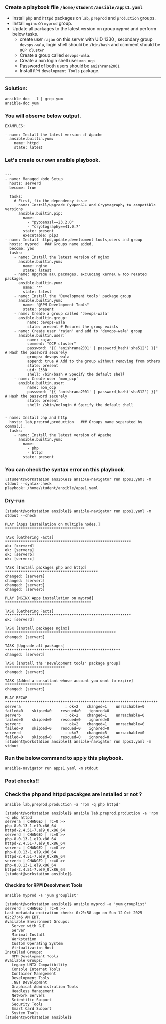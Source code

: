 ### Create a playbook file `/home/student/ansible/apps1.yaml`
- Install `php` and `httpd` packages on `lab`, `preprod` and `production` groups.
- Install `nginx` on `myprod` group.
- Update all packages to the latest version on group `myprod` and perform below tasks.
  - create user `rajan` on this server with UID 1330 , secondary group `devops-wala`, login shell should be `/bin/bash` and comment should be `OCP cluster`
  - Create a group called `devops-wala`.
  - Create a non login shell user `mon_ocp`
  - Password of both users should be `anishrana2001`
  - Install `RPM development Tools` package.
---


### Solution:

```
ansible-doc  -l | grep yum
ansible-doc yum
```
### You will observe below output.
```
EXAMPLES:

- name: Install the latest version of Apache
  ansible.builtin.yum:
    name: httpd
    state: latest
```

### Let's create our own ansible playbook.
```

---
- name: Managed Node Setup
  hosts: serverd
  become: true

  tasks:
    # First, fix the dependency issue
    - name: Install/Upgrade PyOpenSSL and Cryptography to compatible versions
      ansible.builtin.pip:
        name:
          - "pyopenssl==23.2.0"
          - "cryptography==41.0.7"
        state: present
        executable: pip3
- name: Install httpd,update,development tools,users and group
  hosts: myprod   ### Groups name added.
  become: yes
  tasks:
    - name: Install the latest version of nginx
      ansible.builtin.yum:
        name: nginx
        state: latest
    - name: Upgrade all packages, excluding kernel & foo related packages
      ansible.builtin.yum:
        name: '*'
        state: latest
    - name: Install the 'Development tools' package group
      ansible.builtin.yum:
        name: "@RPM Development Tools"
        state: present
    - name: Create a group called 'devops-wala'
      ansible.builtin.group:
          name: devops-wala
          state: present # Ensures the group exists
    - name: Create user 'rajan' and add to 'devops-wala' group
      ansible.builtin.user:
          name: rajan
          comment: "OCP cluster"
          password: "{{ 'anishrana2001' | password_hash('sha512') }}" # Hash the password securely
          groups: devops-wala
          append: true # Add to the group without removing from others
          state: present
          uid: 1330
          shell: /bin/bash # Specify the default shell
    - name: Create user 'mon_ocp' 
      ansible.builtin.user:
          name: mon_ocp
          password: "{{ 'anishrana2001' | password_hash('sha512') }}" # Hash the password securely
          state: present
          shell: /sbin/nologin # Specify the default shell


- name: Install php and http
  hosts: lab,preprod,production   ### Groups name separated by comma(,).
  tasks:
    - name: Install the latest version of Apache
      ansible.builtin.yum:
        name:
          - php
          - httpd
        state: present
```

### You can check the syntax error on this playbook.
```
[student@workstation ansible]$ ansible-navigator run apps1.yaml -m stdout --syntax-check
playbook: /home/student/ansible/apps1.yaml
```


### Dry-run 
```
[student@workstation ansible]$ ansible-navigator run apps1.yaml -m stdout --check

PLAY [Apps installation on multiple nodes.] ************************************

TASK [Gathering Facts] *********************************************************
ok: [serverd]
ok: [servera]
ok: [serverb]
ok: [serverc]

TASK [Install packages php and httpd] ******************************************
changed: [servera]
changed: [serverc]
changed: [serverd]
changed: [serverb]

PLAY [NGINX Apps installation on myprod] ***************************************

TASK [Gathering Facts] *********************************************************
ok: [serverd]

TASK [Install packages nginx] **************************************************
changed: [serverd]

TASK [Upgrade all packages] ****************************************************
changed: [serverd]

TASK [Install the 'Development tools' package group] ***************************
changed: [serverd]

TASK [Added a consultant whose account you want to expire] *********************
changed: [serverd]

PLAY RECAP *********************************************************************
servera                    : ok=2    changed=1    unreachable=0    failed=0    skipped=0    rescued=0    ignored=0   
serverb                    : ok=2    changed=1    unreachable=0    failed=0    skipped=0    rescued=0    ignored=0   
serverc                    : ok=2    changed=1    unreachable=0    failed=0    skipped=0    rescued=0    ignored=0   
serverd                    : ok=7    changed=5    unreachable=0    failed=0    skipped=0    rescued=0    ignored=0   
[student@workstation ansible]$ ansible-navigator run apps1.yaml -m stdout 
```

### Run the below command to apply this playbook.
```
ansible-navigator run apps1.yaml -m stdout
```


### Post checks!!

### Check the php and httpd pacakges are installed or not ?

```
ansible lab,preprod,production -a 'rpm -q php httpd' 
```

```
[student@workstation ansible]$ ansible lab,preprod,production -a 'rpm -q php httpd'
servera | CHANGED | rc=0 >>
php-8.0.13-1.el9.x86_64
httpd-2.4.51-7.el9_0.x86_64
serverd | CHANGED | rc=0 >>
php-8.0.13-1.el9.x86_64
httpd-2.4.51-7.el9_0.x86_64
serverc | CHANGED | rc=0 >>
php-8.0.13-1.el9.x86_64
httpd-2.4.51-7.el9_0.x86_64
serverb | CHANGED | rc=0 >>
php-8.0.13-1.el9.x86_64
httpd-2.4.51-7.el9_0.x86_64
[student@workstation ansible]$ 

```


####  Checking for RPM Depolyment Tools.
```
ansible myprod -a 'yum grouplist'
```

```
[student@workstation ansible]$ ansible myprod -a 'yum grouplist'
serverd | CHANGED | rc=0 >>
Last metadata expiration check: 0:20:58 ago on Sun 12 Oct 2025 02:27:46 AM EDT.
Available Environment Groups:
   Server with GUI
   Server
   Minimal Install
   Workstation
   Custom Operating System
   Virtualization Host
Installed Groups:
   RPM Development Tools
Available Groups:
   Legacy UNIX Compatibility
   Console Internet Tools
   Container Management
   Development Tools
   .NET Development
   Graphical Administration Tools
   Headless Management
   Network Servers
   Scientific Support
   Security Tools
   Smart Card Support
   System Tools
[student@workstation ansible]$ 
```


